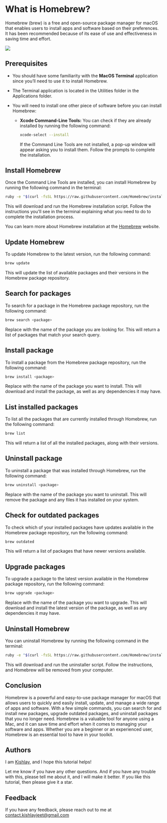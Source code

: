 # What is Homebrew?

Homebrew (brew) is a free and open-source package manager for macOS that enables users to install apps and software based on their preferences. It has been recommended because of its ease of use and effectiveness in saving time and effort.

![](https://imgur.com/XEaP5ob.png)

## Prerequisites

- You should have some familiarity with the **MacOS Terminal** application since you’ll need to use it to install Homebrew.
- The Terminal application is located in the Utilities folder in the Applications folder.
- You will need to install one other piece of software before you can install Homebrew:

  - **Xcode Command-Line Tools:**
    You can check if they are already installed by running the following command:

    ```bash
    xcode-select --install
    ```

    If the Command Line Tools are not installed, a pop-up window will appear asking you to install them. Follow the prompts to complete the installation.

## Install Homebrew

Once the Command Line Tools are installed, you can install Homebrew by running the following command in the terminal:

```bash
ruby -e "$(curl -fsSL https://raw.githubusercontent.com/Homebrew/install/master/install)"
```

This will download and run the Homebrew installation script. Follow the instructions you'll see in the terminal explaining what you need to do to complete the installation process.

You can learn more about Homebrew installation at the [Homebrew](https://brew.sh) website.

## Update Homebrew

To update Homebrew to the latest version, run the following command:

```bash
brew update
```

This will update the list of available packages and their versions in the Homebrew package repository.

## Search for packages

To search for a package in the Homebrew package repository, run the following command:

```bash
brew search <package>
```

Replace <package> with the name of the package you are looking for. This will return a list of packages that match your search query.

## Install package

To install a package from the Homebrew package repository, run the following command:

```bash
brew install <package>
```

Replace <package> with the name of the package you want to install. This will download and install the package, as well as any dependencies it may have.

## List installed packages

To list all the packages that are currently installed through Homebrew, run the following command:

```bash
brew list
```

This will return a list of all the installed packages, along with their versions.

## Uninstall package

To uninstall a package that was installed through Homebrew, run the following command:

```bash
brew uninstall <package>
```

Replace <package> with the name of the package you want to uninstall. This will remove the package and any files it has installed on your system.

## Check for outdated packages

To check which of your installed packages have updates available in the Homebrew package repository, run the following command:

```bash
brew outdated
```

This will return a list of packages that have newer versions available.

## Upgrade packages

To upgrade a package to the latest version available in the Homebrew package repository, run the following command:

```bash
brew upgrade <package>
```

Replace <package> with the name of the package you want to upgrade. This will download and install the latest version of the package, as well as any dependencies it may have.

## Uninstall Homebrew

You can uninstall Homebrew by running the following command in the terminal:

```bash
ruby -e "$(curl -fsSL https://raw.githubusercontent.com/Homebrew/install/master/uninstall)"
```

This will download and run the uninstaller script. Follow the instructions, and Homebrew will be removed from your computer.

## Conclusion

Homebrew is a powerful and easy-to-use package manager for macOS that allows users to quickly and easily install, update, and manage a wide range of apps and software. With a few simple commands, you can search for and install new packages, upgrade outdated packages, and uninstall packages that you no longer need. Homebrew is a valuable tool for anyone using a Mac, and it can save time and effort when it comes to managing your software and apps. Whether you are a beginner or an experienced user, Homebrew is an essential tool to have in your toolkit.

## Authors

I am [Kishlay](https://www.github.com/kishlayjeet), and I hope this tutorial helps!

Let me know if you have any other questions. And if you have any trouble with this, please tell me about it, and I will make it better. If you like this tutorial, then please give it a star.

## Feedback

If you have any feedback, please reach out to me at contact.kishlayjeet@gmail.com
